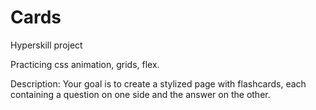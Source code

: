 # Cards
Hyperskill project

Practicing css animation, grids, flex.

Description:  Your goal is to create a stylized page with flashcards, each containing a question on one side and the answer on the other. 
